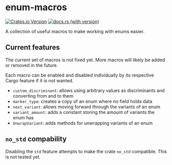 # enum-macros
[![Crates.io Version](https://img.shields.io/crates/v/enum_macros)](https://crates.io/crates/enum_macros)
[![docs.rs (with version)](https://img.shields.io/docsrs/enum_macros/latest)](https://docs.rs/enum_macros/latest/enum_macros/)

A collection of useful macros to make working with enums easier.

## Current features
The current set of macros is not fixed yet. More macros will likely be added or removed in the future.

Each macro can be enabled and disabled individually by its respective Cargo feature if it is not wanted.

* `custom_discriminant`: allows using arbitrary values as discriminants and converting from and to them
* `marker_type`: creates a copy of an enum where no field holds data 
* `next_variant`: allows moving forward through the variants of an enum
* `variant_amount`: adds a constant storing the amount of variants the enum has
* `UnwrapVariant`: adds methods for unwrapping variants of an enum

## `no_std` compability
Disabling the `std` feature attempts to make the crate `no_std` compatible. 
This is not tested yet.
